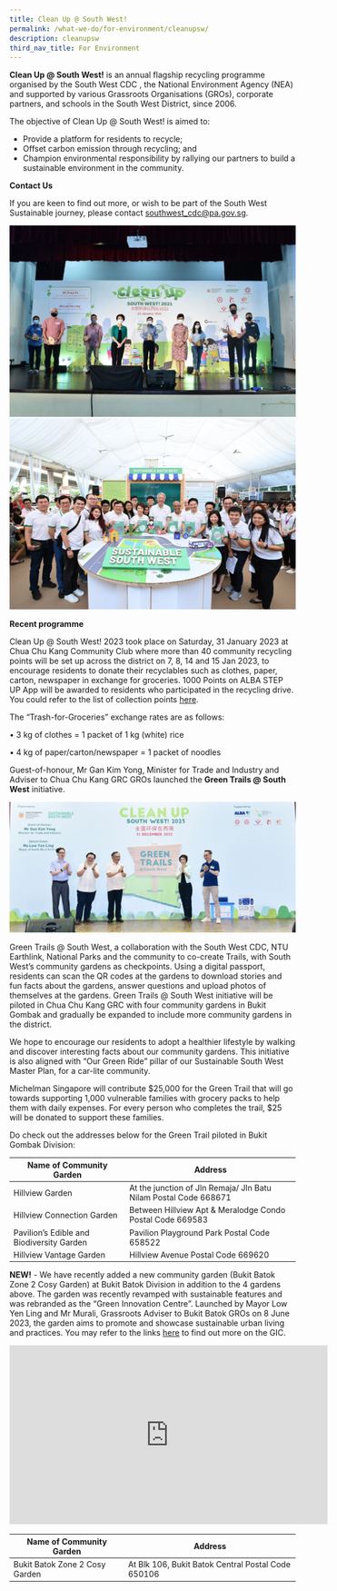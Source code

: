 ```yaml
---
title: Clean Up @ South West!
permalink: /what-we-do/for-environment/cleanupsw/
description: cleanupsw
third_nav_title: For Environment
---
```

**Clean Up @ South West!**&nbsp;is an annual flagship recycling programme organised by the South West CDC , the National Environment Agency (NEA) and supported by various Grassroots Organisations (GROs), corporate partners, and schools in the South West District, since 2006.

The objective of Clean Up @ South West! is aimed to:
* Provide a platform for residents to recycle;
*   Offset carbon emission through recycling; and
*   Champion environmental responsibility by rallying our partners to build a sustainable environment in the community.

**Contact Us**

If you are keen to find out more, or wish to be part of the South West Sustainable journey, please contact southwest_cdc@pa.gov.sg.

![](/images/What%20We%20Do/For%20Environment/Clean%20Up%20SW.jpg)
  ![](/images/What%20We%20Do/For%20Environment/Sustainable%20SW.jpg)

**Recent programme**

Clean Up @ South West! 2023 took place on Saturday, 31 January 2023 at Chua Chu Kang Community Club where more than 40 community recycling points will be set up across the district on 7, 8, 14 and 15 Jan 2023, to encourage residents to donate their recyclables such as clothes, paper, carton, newspaper in exchange for groceries. 1000 Points on ALBA STEP UP App will be awarded to residents who participated in the recycling drive. You could refer to the list of collection points [here](https://go.gov.sg/cleanupswcollection2023).

The “Trash-for-Groceries” exchange rates are as follows:

•	3 kg of clothes = 1 packet of 1 kg (white) rice

•	4 kg of paper/carton/newspaper = 1 packet of noodles

Guest-of-honour, Mr Gan Kim Yong, Minister for Trade and Industry and Adviser to Chua Chu Kang GRC GROs launched the **Green Trails @ South West** initiative.  

![](/images/What%20We%20Do/For%20Environment/DSC_3108%20(1).jpg)
 
Green Trails @ South West, a collaboration with the South West CDC, NTU Earthlink, National Parks and the community to co-create Trails, with South West’s community gardens as checkpoints. Using a digital passport, residents can scan the QR codes at the gardens to download stories and fun facts about the gardens, answer questions and upload photos of themselves at the gardens.  Green Trails @ South West initiative will be piloted in Chua Chu Kang GRC with four community gardens in Bukit Gombak and gradually be expanded to include more community gardens in the district. 

We hope to encourage our residents to adopt a healthier lifestyle by walking and discover interesting facts about our community gardens. This initiative is also aligned with “Our Green Ride” pillar of our Sustainable South West Master Plan, for a car-lite community.

Michelman Singapore will contribute $25,000 for the Green Trail that will go towards supporting 1,000 vulnerable families with grocery packs to help them with daily expenses. For every person who completes the trail, $25 will be donated to support these families.

Do check out the addresses below for the Green Trail piloted in Bukit Gombak Division:


| **Name of Community Garden** |  **Address** | 
| -------- | -------- | 
| Hillview Garden    | At the junction of Jln Remaja/ Jln Batu Nilam Postal Code 668671    |
 Hillview Connection Garden    | Between Hillview Apt &amp; Meralodge Condo Postal Code 669583   |
Pavilion’s Edible and Biodiversity Garden    | Pavilion Playground Park Postal Code 658522   |
Hillview Vantage Garden   | Hillview Avenue Postal Code 669620

**NEW!** - We have recently added a new community garden (Bukit Batok Zone 2 Cosy Garden) at Bukit Batok Division in addition to the 4 gardens above. The garden was recently revamped with sustainable features and was rebranded as the “Green Innovation Centre”. Launched by Mayor Low Yen Ling and Mr Murali, Grassroots Adviser to Bukit Batok GROs on 8 June 2023, the garden aims to promote and showcase sustainable urban living and practices. You may refer to the links [here](https://www.8world.com/singapore/green-innovation-centre-2154091) to find out more on the GIC.

<iframe width="560" height="315" src="https://www.youtube.com/embed/6iYLKYRJM1M" title="YouTube video player" frameborder="0" allow="accelerometer; autoplay; clipboard-write; encrypted-media; gyroscope; picture-in-picture" allowfullscreen=""></iframe> 

       
| **Name of Community Garden** | **Address** |
| --- | --- |
| Bukit Batok Zone 2 Cosy Garden| At Blk 106, Bukit Batok Central Postal Code 650106|
